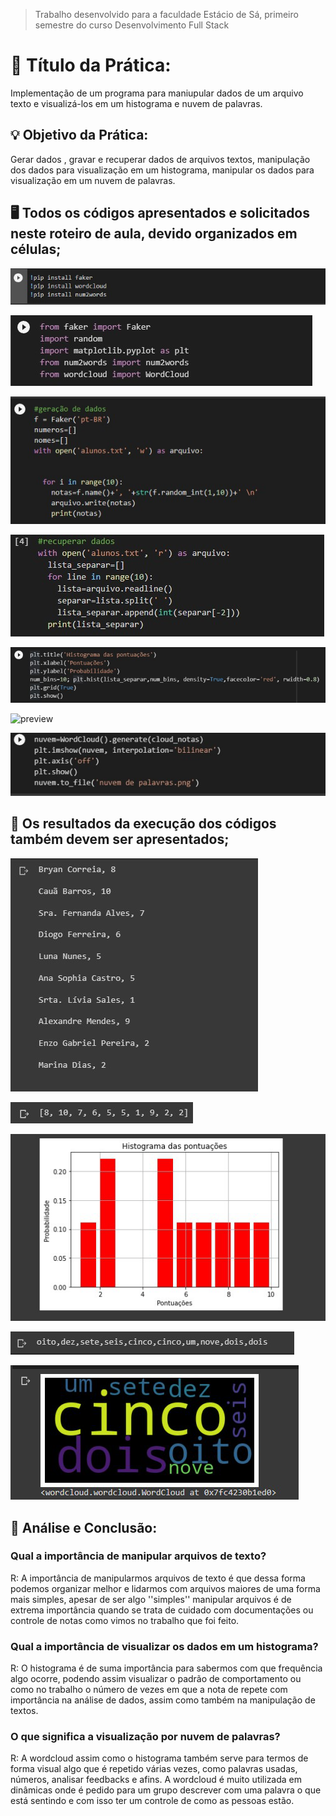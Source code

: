 > Trabalho desenvolvido para a faculdade Estácio de Sá, primeiro semestre do curso Desenvolvimento Full Stack

# 📗 Título da Prática:

Implementação de um programa para maniupular dados de um arquivo texto e visualizá-los em um histograma e nuvem de palavras.

## 💡 Objetivo da Prática:

Gerar dados , gravar e recuperar dados de arquivos textos, manipulação dos dados para visualização em um histograma, manipular os dados para visualização em um nuvem de palavras.

## 🖥️ Todos os códigos apresentados e solicitados neste roteiro de aula, devido organizados em células;

![preview](./pasta/Instalação-das-bibliotecas.png)

![preview](./pasta/importando-as-bibliotecas.png)

![preview](./pasta/Gerando-os-nomes-e-notas.png)

![preview](./pasta/recuperando-e-gravando-os-arquivos.png)

![preview](./pasta/Colocando-no-histograma.png)

![preview](./pasta/Transformando-os-números-para-forma-extensa.png)


![preview](./pasta/Fazendo-a-wordcloud.png)



## 🏁 Os resultados da execução dos códigos também devem ser apresentados;

![preview](./pasta/Resultados-gerar-nome-e-nota.png)

![preview](./pasta/Separando-as-notas-para-fazer-o-histograma.png)

![preview](./pasta/Histograma.png)

![preview](./pasta/Numeros-extensos-para-utilização.png)

![preview](./pasta/Wordcloud.png)

## 🛑 Análise e Conclusão:
### Qual a importância de manipular arquivos de texto?
R: A importância de manipularmos arquivos de texto é que dessa forma podemos organizar melhor e lidarmos com arquivos maiores de uma forma mais simples, apesar de ser algo ''simples'' manipular arquivos é de extrema importância quando se trata de cuidado com documentações ou controle de notas como vimos no trabalho que foi feito.

### Qual a importância de visualizar os dados em um histograma?
R: O histograma é de suma importância para sabermos com que frequência algo ocorre, podendo assim visualizar o padrão de comportamento ou como no trabalho o número de vezes em que a nota de repete com importância na análise de dados, assim como também na manipulação de textos.
### O que significa a visualização por nuvem de palavras?
R: A wordcloud assim como o histograma também serve para termos de forma visual algo que é repetido várias vezes, como palavras usadas, números, analisar feedbacks e afins. A wordcloud é muito utilizada em dinâmicas onde é pedido para um grupo descrever com uma palavra o que está sentindo e com isso ter um controle de como as pessoas estão.
